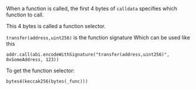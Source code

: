 When a function is called, the first 4 bytes of `calldata` specifies which function to call.

This 4 bytes is called a function selector.

`transfer(address,uint256)` is the function signature
Which can be used like this
```solidity
addr.call(abi.encodeWithSignature("transfer(address,uint256)", 0xSomeAddress, 123))
```

To get the function selector:
```solidity
bytes4(keccak256(bytes(_func)))
```


